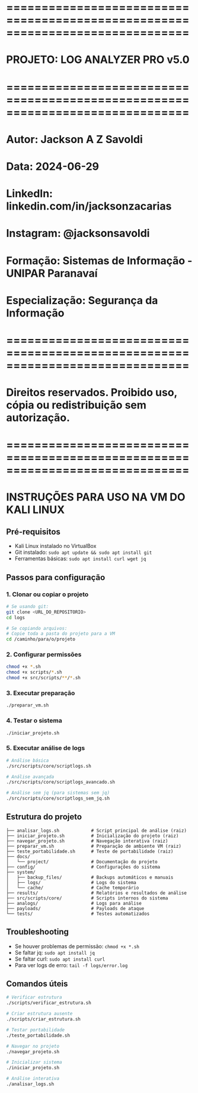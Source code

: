# ==============================================================================
# PROJETO: LOG ANALYZER PRO v5.0
# ==============================================================================
# Autor: Jackson A Z Savoldi
# Data: 2024-06-29
# LinkedIn: linkedin.com/in/jacksonzacarias
# Instagram: @jacksonsavoldi
# Formação: Sistemas de Informação - UNIPAR Paranavaí
# Especialização: Segurança da Informação
# ==============================================================================
# Direitos reservados. Proibido uso, cópia ou redistribuição sem autorização.
# ==============================================================================

# INSTRUÇÕES PARA USO NA VM DO KALI LINUX

## Pré-requisitos
- Kali Linux instalado no VirtualBox
- Git instalado: `sudo apt update && sudo apt install git`
- Ferramentas básicas: `sudo apt install curl wget jq`

## Passos para configuração

### 1. Clonar ou copiar o projeto
```bash
# Se usando git:
git clone <URL_DO_REPOSITORIO>
cd logs

# Se copiando arquivos:
# Copie toda a pasta do projeto para a VM
cd /caminho/para/o/projeto
```

### 2. Configurar permissões
```bash
chmod +x *.sh
chmod +x scripts/*.sh
chmod +x src/scripts/**/*.sh
```

### 3. Executar preparação
```bash
./preparar_vm.sh
```

### 4. Testar o sistema
```bash
./iniciar_projeto.sh
```

### 5. Executar análise de logs
```bash
# Análise básica
./src/scripts/core/scriptlogs.sh

# Análise avançada
./src/scripts/core/scriptlogs_avancado.sh

# Análise sem jq (para sistemas sem jq)
./src/scripts/core/scriptlogs_sem_jq.sh
```

## Estrutura do projeto
```
├── analisar_logs.sh            # Script principal de análise (raiz)
├── iniciar_projeto.sh          # Inicialização do projeto (raiz)
├── navegar_projeto.sh          # Navegação interativa (raiz)
├── preparar_vm.sh              # Preparação de ambiente VM (raiz)
├── teste_portabilidade.sh      # Teste de portabilidade (raiz)
├── docs/
│   └── project/                # Documentação do projeto
├── config/                     # Configurações do sistema
├── system/
│   ├── backup_files/           # Backups automáticos e manuais
│   ├── logs/                   # Logs do sistema
│   └── cache/                  # Cache temporário
├── results/                    # Relatórios e resultados de análise
├── src/scripts/core/           # Scripts internos do sistema
├── analogs/                    # Logs para análise
├── payloads/                   # Payloads de ataque
└── tests/                      # Testes automatizados
```

## Troubleshooting
- Se houver problemas de permissão: `chmod +x *.sh`
- Se faltar jq: `sudo apt install jq`
- Se faltar curl: `sudo apt install curl`
- Para ver logs de erro: `tail -f logs/error.log`

## Comandos úteis
```bash
# Verificar estrutura
./scripts/verificar_estrutura.sh

# Criar estrutura ausente
./scripts/criar_estrutura.sh

# Testar portabilidade
./teste_portabilidade.sh

# Navegar no projeto
./navegar_projeto.sh

# Inicializar sistema
./iniciar_projeto.sh

# Análise interativa
./analisar_logs.sh
```
